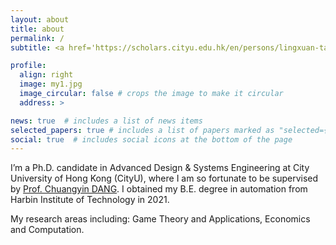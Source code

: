 ```yaml
---
layout: about
title: about
permalink: /
subtitle: <a href='https://scholars.cityu.edu.hk/en/persons/lingxuan-tang(e4b53c2c-0dab-425d-8819-f1210767a5ca).html'>Department of Advanced Design and Systems Engineering, City University of Hong Kong</a>, Kowloon Tong, Kowloon, Hong Kong.

profile:
  align: right
  image: my1.jpg
  image_circular: false # crops the image to make it circular
  address: >

news: true  # includes a list of news items
selected_papers: true # includes a list of papers marked as "selected={true}"
social: true  # includes social icons at the bottom of the page
---
```


I’m a Ph.D. candidate in Advanced Design & Systems Engineering at City University of Hong Kong (CityU), where I am so fortunate to be supervised by [Prof. Chuangyin DANG](https://www.cityu.edu.hk/adse/mecdang.htm). I obtained my B.E. degree in automation from Harbin Institute of Technology in 2021.

My research areas including:
Game Theory and Applications, Economics and Computation.